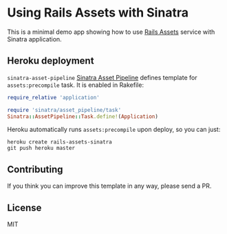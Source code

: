 # Using Rails Assets with Sinatra

This is a minimal demo app showing how to use [Rails Assets](https://rails-assets.org) service with Sinatra application.

## Heroku deployment

`sinatra-asset-pipeline`
[Sinatra Asset Pipeline](https://github.com/kalasjocke/sinatra-asset-pipeline) defines template for `assets:precompile` task. It is enabled in Rakefile:

```ruby
require_relative 'application'

require 'sinatra/asset_pipeline/task'
Sinatra::AssetPipeline::Task.define!(Application)
```

Heroku automatically runs `assets:precompile` upon deploy, so you can just:

```
heroku create rails-assets-sinatra
git push heroku master
```

## Contributing

If you think you can improve this template in any way, please send a PR.

## License

MIT
